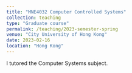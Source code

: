 ```yaml
---
title: "MNE4032 Computer Controlled Systems"
collection: teaching
type: "Graduate course"
permalink: /teaching/2023-semester-spring
venue: "City University of Hong Kong"
date: 2023-02-16
location: "Hong Kong"
---
```


I tutored the Computer Systems subject.
